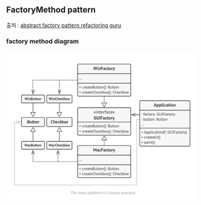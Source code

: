 ## FactoryMethod pattern

출처 : [abstract factory pattern refactoring guru](https://refactoring.guru/design-patterns/abstract-factory)

### factory method diagram
![factorymethod-diagram](../../../../../../../resources/pattern/design/abstractfactory/abstractfactory-diagram.png)
